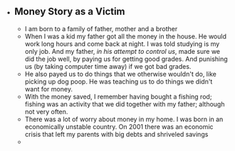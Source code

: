 - ## Money Story as a Victim
	- I am born to a family of father, mother and a brother
	- When I was a kid my father got all the money in the house. He would work long hours and come back at night. I was told studying is my only job. And my father, _in his attempt to control us_,  made sure we did the job well, by paying us for getting good grades. And punishing us (by taking computer time away) if we got bad grades.
	- He also payed us to do things that we otherwise wouldn't do, like picking up dog poop. He was teaching us to do things we didn't want for money.
	- With the money saved, I remember having bought a fishing rod; fishing was an activity that we did together with my father; although not very often.
	- There was a lot of worry about money in my home. I was born in an economically unstable country. On 2001 there was an economic crisis that left my parents with big debts and shriveled savings
	-